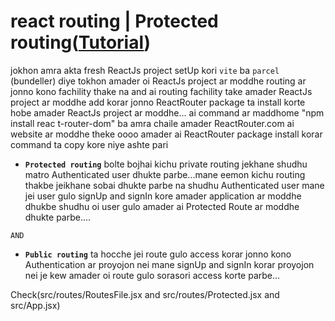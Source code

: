 # react routing | Protected routing([Tutorial](https://www.youtube.com/watch?v=MqFZ-tewuW0&list=PLgH5QX0i9K3rGtitufynBKMy5gAFpa1y8&index=66))


jokhon amra akta fresh ReactJs project setUp kori ```vite``` ba ```parcel``` (bundeller) diye tokhon amader oi ReactJs project ar moddhe routing ar jonno kono fachility thake na and ai routing fachility take amader ReactJs project ar moddhe add korar jonno ReactRouter package ta install korte hobe amader ReactJs project ar moddhe... ai command ar maddhome  "npm install reac
t-router-dom" ba amra chaile amader ReactRouter.com ai website ar moddhe theke oooo amader ai ReactRouter package install korar command ta copy kore niye ashte pari

 
 
* **```Protected routing```** bolte bojhai kichu private routing jekhane shudhu matro Authenticated user dhukte parbe...mane eemon kichu routing thakbe jeikhane sobai dhukte parbe na shudhu Authenticated user mane jei user gulo signUp and signIn kore amader application ar moddhe dhukbe shudhu oi user gulo amader ai Protected Route ar moddhe dhukte parbe....

```AND```

* **```Public routing```** ta hocche jei route gulo access korar jonno kono Authentication ar proyojon nei mane signUp and signIn korar proyojon nei je kew amader oi route gulo sorasori access korte parbe...


Check(src/routes/RoutesFile.jsx and src/routes/Protected.jsx  and src/App.jsx)

 